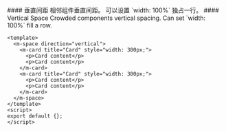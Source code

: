<cn>
#### 垂直间距
相邻组件垂直间距。
可以设置 `width: 100%` 独占一行。
</cn>

<us>
#### Vertical Space
Crowded components vertical spacing.
Can set `width: 100%` fill a row.
</us>

```vue
<template>
  <m-space direction="vertical">
    <m-card title="Card" style="width: 300px;">
      <p>Card content</p>
      <p>Card content</p>
    </m-card>
    <m-card title="Card" style="width: 300px;">
      <p>Card content</p>
      <p>Card content</p>
    </m-card>
  </m-space>
</template>
<script>
export default {};
</script>
```
